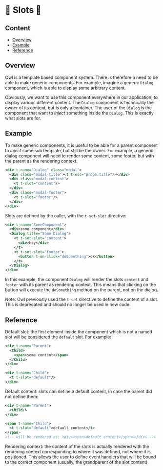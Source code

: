 # 🦉 Slots 🦉

## Content

- [Overview](#overview)
- [Example](#example)
- [Reference](#reference)

## Overview

Owl is a template based component system. There is therefore a need to be able
to make generic components. For example, imagine a generic `Dialog`
component, which is able to display some arbitrary content.

Obviously, we want to use this component everywhere in our application, to
display various different content. The `Dialog` component is technically the
owner of its content, but is only a container. The user of the `Dialog` is
the component that want to _inject_ something inside the `Dialog`. This is
exactly what slots are for.

## Example

To make generic components, it is useful to be able for a parent component to _inject_
some sub template, but still be the owner. For example, a generic dialog component
will need to render some content, some footer, but with the parent as the
rendering context.

```xml
<div t-name="Dialog" class="modal">
  <div class="modal-title"><t t-esc="props.title"/></div>
  <div class="modal-content">
    <t t-slot="content"/>
  </div>
  <div class="modal-footer">
    <t t-slot="footer"/>
  </div>
</div>
```

Slots are defined by the caller, with the `t-set-slot` directive:

```xml
<div t-name="SomeComponent">
  <div>some component</div>
  <Dialog title="Some Dialog">
    <t t-set-slot="content">
      <div>hey</div>
    </t>
    <t t-set-slot="footer">
      <button t-on-click="doSomething">ok</button>
    </t>
  </Dialog>
</div>
```

In this example, the component `Dialog` will render the slots `content` and `footer`
with its parent as rendering context. This means that clicking on the button
will execute the `doSomething` method on the parent, not on the dialog.

Note: Owl previously used the `t-set` directive to define the content of a slot.
This is deprecated and should no longer be used in new code.

## Reference

Default slot: the first element inside the component which is not a named slot will
be considered the `default` slot. For example:

```xml
<div t-name="Parent">
  <Child>
    <span>some content</span>
  </Child>
</div>

<div t-name="Child">
  <t t-slot="default"/>
</div>
```

Default content: slots can define a default content, in case the parent did not define them:

```xml
<div t-name="Parent">
  <Child/>
</div>

<span t-name="Child">
  <t t-slot="default">default content</t>
</span>
<!-- will be rendered as: <div><span>default content</span></div> -->
```

Rendering context: the content of the slots is actually rendered with the
rendering context corresponding to where it was defined, not where it is
positioned. This allows the user to define event handlers that will be bound
to the correct component (usually, the grandparent of the slot content).
